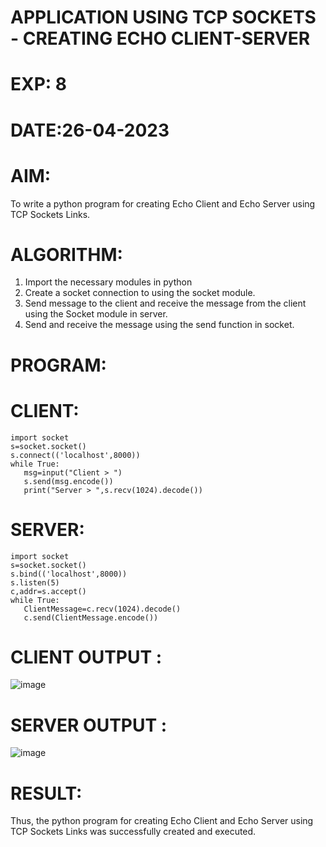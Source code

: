 # APPLICATION USING TCP SOCKETS - CREATING ECHO CLIENT-SERVER



# EXP: 8

# DATE:26-04-2023

# AIM:
To write a python program for creating Echo Client and Echo Server using TCP
Sockets Links.

# ALGORITHM:
1. Import the necessary modules in python
2. Create a socket connection to using the socket module.
3. Send message to the client and receive the message from the client using the Socket module in
server.
4. Send and receive the message using the send function in socket.
# PROGRAM:
# CLIENT:
```python3
import socket
s=socket.socket()
s.connect(('localhost',8000))
while True:
   msg=input("Client > ")
   s.send(msg.encode())
   print("Server > ",s.recv(1024).decode())
  ```
# SERVER:
```python3
import socket
s=socket.socket()
s.bind(('localhost',8000))
s.listen(5)
c,addr=s.accept()
while True:
   ClientMessage=c.recv(1024).decode()
   c.send(ClientMessage.encode())
```
   
# CLIENT OUTPUT : 
![image](https://github.com/BharathJayachandran/EX-8/assets/122089525/1b07549f-5174-4f65-87c0-892bda16d214)
# SERVER OUTPUT :
![image](https://github.com/BharathJayachandran/EX-8/assets/122089525/48fca2cf-6124-44a4-b63a-771c5b372ce3)

# RESULT:
Thus, the python program for creating Echo Client and Echo Server using TCP Sockets Links
was successfully created and executed.

